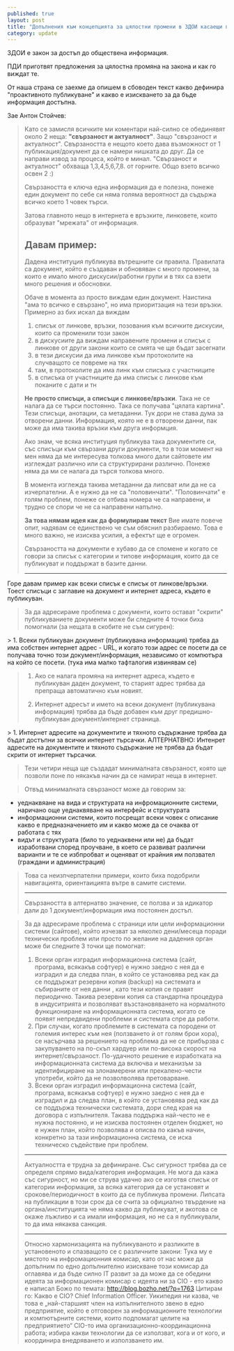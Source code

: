 ```yaml
---
published: true
layout: post
title: "Допълнения към концепцията за цялостни промени в ЗДОИ касаещи проактивност и достъпност"
category: update
---
```


ЗДОИ е закон за достъп до обществена информация.

ПДИ приготвят предложения за цялостна промяна на закона и как го виждат те.

От наша страна се заехмe да опишем в сбоводен текст какво дефинира "проактивното публикуване" и какво е изискването за да бъде информация достъпна.

Зае Антон Стойчев:

> Като се замисля всичките ми коментари най-силно се обединявят около 2 неща: **"свързаност и актуалност"**.
> Защо "свързаност и актуалност". Свързаността е нещото което дава възможност от 1 публикация/документ да се намери нишката до друг. Да се направи извод за процеса, който е минал. "Свързаност и актуалност" обхваща 1,3,4,5,6,7,8.  от горните. Общо взето всичко освен 2 :)
>
> Свързаността е ключа една информация да е полезна, понеже един документ по себе си няма голяма вероятност да съдържа всичко което 1 човек търси.
>
> Затова главното нещо в интернета е връзките, линковете, които образуват "мрежата" от информация.
>
>## Давам пример:
>
> Дадена институция публикува вътрешните си правила. Правилата са  документ, който е създаван и обновяван с много промени, за които е имало много дискусии/работни групи и в тях са взети много решения и обосновки.
>
> Обаче в момента аз просто виждам един документ. Наистина "ама то всичко е свързано", но има приоритзация на тези връзки. Примерно аз бих искал да виждам
> 1. списък от линкове, връзки, позования към всичките дискусии, които са променили този закон
> 1. в дискусиите да виждам направените промени и списък с линкове от други закони които се смята че ще бъдат засегнати
> 1. в тези дискусии да има линкове към протоколите на случващото се повреме на тях
> 1. там, в протоколите да има линк към списъка с участниците
> 1. в списъка от участниците да има списък с линкове към поканите с дати и тн
>
> **Не просто списъци, а списъци с линкове/връзки**. Така не се налага да се търси постоянно. Така се получава "цялата картина". Тези списъци, анотации, са метаданни. Тук дори не става дума за отворени данни. Информация, която не е в отворени данни, пак може да има такива връзки към друга информция.
>
> Ако знам, че всяка институция публикува така документите си, със списъци към свързани други документи, то в този момент на мен няма да ме интересува толкова много дали сайтовете им изглеждат различно или са структурирани различно. Понеже няма да ми се налага да търся толкова много.
>
> В момента изглежда такива метаданни да липсват или да не са изчерпателни. А е нужно да не са "половинчати". "Половинчати" е голям проблем, понеже се отбива номера че са направени, и трудно се спори че не са направени напълно.
>
>
> **За това нямам идея как да формулирам текст** Вие имате повече опит, надявам се единствено че съм обяснил разбираемо. Това е много важно, не изисква усилия, а ефектът ще е огромен.
>
> Свързаността на документи е хубаво да се спомене и когато се говори за списък с категории и типове информация, които да се публикуват и поддържат в базите данни.
>
> -------------------------
>
Горе давам пример как всеки списък е списък от линкове/връзки. Тоест списъци с заглавие на документ и интернет адреса, където е публикуван.

> За да адресираме проблема с документи, които остават "скрити" публикуваниете документи може би следните 4 точки биха помогнали (за нещата в скобите не съм сигурен):
>
​> 1. ​Всеки публикуван документ (публикувана информация) трябва да има собствен интернет адрес​ - URL​, и​ когато този адрес се​ посети ​да ​се получава точно този документ/информация​, независимо от компютъра на който се посети. (тука има малко тафталогия извинявам се)
>
> 1. Ако се налага промяна на интернет адреса, където е публикуван даден документ, то старият​ адрес​ трябва да препраща​ автоматично​ към новият​.​
>
> 1. ​Интернет адресът ​и името ​на всеки документ (публикувана информация) трябва да бъде ​добавен към друг предишно-публикуван документ/интернет страница.
>
​> 1. ​​Интернет адресите на документите и тяхното съдържание трябва да бъд​ат достъпн​и за всички инт​ернет търсачки. АЛТЕРНАТВНО: Интенрет адресите на документите и тяхното съдържание не трябва да бъ​дат скрит​и от интернет търсачки.
>
> Тези четири неща ще създадат минималната свързаност, която ще позволи поне по някакъв начин да се намират неща в интернет.

> Отвъд минималната свързаност може да говорим за:
>
- уеднаквяане на вида и структурата на инфромационните системи, наричано още уеднаквяване на интерфейс и структурата
- информационни системи, които посрещат всеки човек с описание какво е предназначението им и какво може да се очаква от работата с тях
- видът и структурата (било то уеднаквени или не) да бъдат изработвани според проучване, в което се развиват различни варианти и те се избпробват и оценяват от крайния им ползвател (граждани и администрация)
>
> Това са неизпчерпателни примери, които биха подобрили навигацията, ориентаицията вътре в самите системи.
>
>
> -----------------------------
> Свързаността в алтернатво значение, се ползва и за идикатор дали до 1 документ/информация има постоянен достъп.

> За да адресираме проблема с страници или цели информационни системи (сайтове), който изчезват за няколко дени/месеца поради технически проблем или просто по желание на дадения орган може би следните 3 точки ще помогнат:
>
> 1. Всеки орган изградил информационна система (сайт, програма, всякакъв софтуер) е нужно заедно с нея да е изградил и да следва план, в който се установява ред как да се поддържат резервни копия (backup) на системата и събираните от нея данни , като тези копия се правят периодично. Такивa резервни копия са стандартна процедура в индуситрията и позволяват възстановяването на нормалното функциониране на информационната система, когато се появят непредвидени проблеми и системата спре да работи.
> 1. При случаи, когато проблемите в системата са породени от големия интерес към нея (ползването ѝ от голям брои хора), се насърчава за решението на проблема да не се прибързва с закупуването на по-скъп хардуер или по-висока скорост на интернет/свързаност. По-удачното решение е изработката на информационната система да включва и механизъм за идентифициране на злонамерени или прекалено-чести употреби, който да не позволволява претоварване.
>  1. Всеки орган изградил информационна система (сайт, програма, всякакъв софтуер) е нужно заедно с нея да е изградил и да следва план, в който се установява ред как да се поддържа технически системата, дори след края на договора с изпълнителя. Такава поддържа най-често не е нужна постоянно, и не изисква постоянен отделен бюджет, но е нужен план, който позволява и описва по какъв начин, конкретно за тази информационна система, се иска техническо съдействие при проблем.
>
> ----------------------------------
>
> Актуалността е трудна за дефиниране. Със сигурност трябва да се определя спрямо вида/категория информация. Не мога да кажа със сигурност, но ми се струва удачно ако се изготвя списък от категории информация, за всяка категория да се установят и срокове/периодичност в които да се публикува промени. Липсата на публикации в този срок да се счита за официално твърдение на органа/институцията че няма какво да публикуват, и акотова се окаже лъжливо и са имали информация, но не са я публикували, то да има някаква санкция.
>
> ----------------------------------
>
> Относно хармонизацията на публикуваното и  разликите в установеното и спазващото се с различните закони:  Тука му е мястото на инфромационния комисар, като от нас може да допълним по едно допълнително изискване този комисар да оглавява и  да бъде силно IT развит за да може да се обедини идеята за информационен комисар с идеята ни за CIO - ето какво е написал Божо по темата: http://blog.bozho.net/?p=1763 Цитирам го: 
Какво е CIO? Chief Information Officer. Уикипедия ни казва, че това е „най-старшият член на изпълнителното звено в едно предприятие, който е отговорен за информационните технологии и компютърните системи, които подпомагат целите на предприятието“ CIO-то има организационно-координационна работа; избира какви технологии да се използват, кога и от кого, и координира внедряването и използването им.
